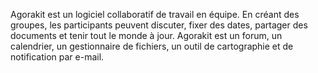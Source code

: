 Agorakit est un logiciel collaboratif de travail en équipe. En créant des groupes, les participants peuvent discuter, fixer des dates, partager des documents et tenir tout le monde à jour. Agorakit est un forum, un calendrier, un gestionnaire de fichiers, un outil de cartographie et de notification par e-mail.
